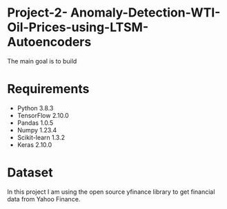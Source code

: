 # Project-2- Anomaly-Detection-WTI-Oil-Prices-using-LTSM-Autoencoders

The main goal is to build 





# Requirements

* Python 3.8.3
* TensorFlow 2.10.0
* Pandas 1.0.5
* Numpy 1.23.4
* Scikit-learn 1.3.2
* Keras 2.10.0


# Dataset

In this project I am using the open source yfinance library to get financial data from Yahoo Finance.
